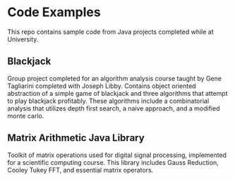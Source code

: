 # Code Examples

This repo contains sample code from Java projects completed while at University.

## Blackjack

Group project completed for an algorithm analysis course taught by Gene Tagliarini completed with Joseph Libby.  Contains object oriented abstraction of a simple game of blackjack and three algorithms that attempt to play blackjack profitably.  These algorithms include a combinatorial analysis that utilizes depth first search, a naive approach, and a modified monte carlo.

## Matrix Arithmetic Java Library

Toolkit of matrix operations used for digital signal processing, implemented for a scientific computing course.  This library includes Gauss Reduction, Cooley Tukey FFT, and essential matrix operators.

